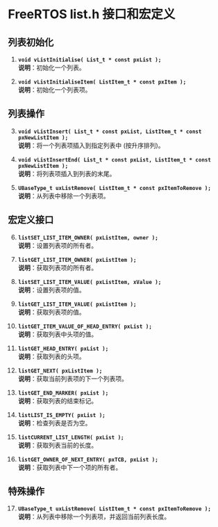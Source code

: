 
# FreeRTOS list.h 接口和宏定义

## **列表初始化**
1. **`void vListInitialise( List_t * const pxList );`**  
   **说明**：初始化一个列表。

2. **`void vListInitialiseItem( ListItem_t * const pxItem );`**  
   **说明**：初始化一个列表项。

## **列表操作**
3. **`void vListInsert( List_t * const pxList, ListItem_t * const pxNewListItem );`**  
   **说明**：将一个列表项插入到指定列表中 (按升序排列)。

4. **`void vListInsertEnd( List_t * const pxList, ListItem_t * const pxNewListItem );`**  
   **说明**：将列表项插入到列表的末尾。

5. **`UBaseType_t uxListRemove( ListItem_t * const pxItemToRemove );`**  
   **说明**：从列表中移除一个列表项。

## **宏定义接口**
6. **`listSET_LIST_ITEM_OWNER( pxListItem, owner );`**  
   **说明**：设置列表项的所有者。

7. **`listGET_LIST_ITEM_OWNER( pxListItem );`**  
   **说明**：获取列表项的所有者。

8. **`listSET_LIST_ITEM_VALUE( pxListItem, xValue );`**  
   **说明**：设置列表项的值。

9. **`listGET_LIST_ITEM_VALUE( pxListItem );`**  
   **说明**：获取列表项的值。

10. **`listGET_ITEM_VALUE_OF_HEAD_ENTRY( pxList );`**  
    **说明**：获取列表中头项的值。

11. **`listGET_HEAD_ENTRY( pxList );`**  
    **说明**：获取列表的头项。

12. **`listGET_NEXT( pxListItem );`**  
    **说明**：获取当前列表项的下一个列表项。

13. **`listGET_END_MARKER( pxList );`**  
    **说明**：获取列表的结束标记。

14. **`listLIST_IS_EMPTY( pxList );`**  
    **说明**：检查列表是否为空。

15. **`listCURRENT_LIST_LENGTH( pxList );`**  
    **说明**：获取列表当前的长度。

16. **`listGET_OWNER_OF_NEXT_ENTRY( pxTCB, pxList );`**  
    **说明**：获取列表中下一个项的所有者。

## **特殊操作**
17. **`UBaseType_t uxListRemove( ListItem_t * const pxItemToRemove );`**  
    **说明**：从列表中移除一个列表项，并返回当前列表长度。
